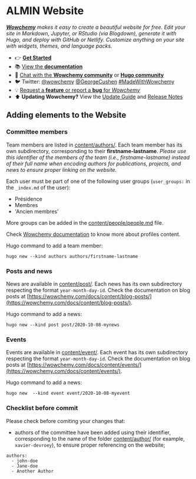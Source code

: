 # ALMIN Website

_[**Wowchemy**](https://wowchemy.com) makes it easy to create a beautiful website for free. Edit your site in Markdown, Jupyter, or RStudio (via Blogdown), generate it with Hugo, and deploy with GitHub or Netlify. Customize anything on your site with widgets, themes, and language packs._

- 👉 [**Get Started**](https://wowchemy.com/templates/)
- 📚 [View the **documentation**](https://wowchemy.com/docs/)
- 💬 [Chat with the **Wowchemy community**](https://discord.gg/z8wNYzb) or [**Hugo community**](https://discourse.gohugo.io)
- 🐦 Twitter: [@wowchemy](https://twitter.com/wowchemy) [@GeorgeCushen](https://twitter.com/GeorgeCushen) [#MadeWithWowchemy](https://twitter.com/search?q=(%23MadeWithWowchemy%20OR%20%23MadeWithAcademic)&src=typed_query)
- 💡 [Request a **feature** or report a **bug** for _Wowchemy_](https://github.com/wowchemy/wowchemy-hugo-modules/issues)
- ⬆️ **Updating Wowchemy?** View the [Update Guide](https://wowchemy.com/docs/update/) and [Release Notes](https://github.com/wowchemy/wowchemy-hugo-modules/releases)

## Adding elements to the Website

### Committee members

Team members are listed in [content/authors/](content/authors/). Each team member has its own subdirectory, corresponding to their **firstname-lastname**. *Please use this identifier of the members of the team (i.e., firstname-lastname) instead of their full name when encoding authors for publications, projects, and news to ensure proper linking on the website.*

Each user must be part of one of the following user groups (`user_groups:` in the `_index.md` of the user):
- Présidence
- Membres
- 'Ancien membres'

More groups can be added in the [content/people/people.md](content/people/people.md) file.

Check [Wowchemy documentation](https://wowchemy.com/docs/content/authors/) to know more about profiles content.


Hugo command to add a team member:

```
hugo new --kind authors authors/firstname-lastname
```

### Posts and news

News are available in [content/post/](content/post/). Each news has its own subdirectory respecting the format `year-month-day-id`. Check the documentation on blog posts at [https://wowchemy.com/docs/content/blog-posts/](https://wowchemy.com/docs/content/blog-posts/).

Hugo command to add a news:

```
hugo new --kind post post/2020-10-08-mynews
```

### Events

Events are available in [content/event/](content/event/). Each event has its own subdirectory respecting the format `year-month-day-id`. Check the documentation on blog posts at [https://wowchemy.com/docs/content/events/](https://wowchemy.com/docs/content/events/).

Hugo command to add a news:

```
hugo new  --kind event event/2020-10-08-myevent
```

### Checklist before commit

Please check before comiting your changes that:

- authors of the committee have been added using their identifier, corresponding to the name of the folder [content/author/](content/author/) (for example, `xavier-devroey`), to ensure proper referencing on the website;
```
authors:
  - john-doe
  - Jane-doe
  - Another Author
```
